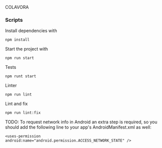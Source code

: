 COLAVORA

### Scripts
Install dependencies with
```
npm install
```

Start the project with 
```
npm run start
```

Tests
```
npm runt start
```

Linter
```
npm run lint
```

Lint and fix
```
npm run lint:fix
```

TODO:
To request network info in Android an extra step is required, so you should add the following line to your app's AndroidManifest.xml as well:
```
<uses-permission android:name="android.permission.ACCESS_NETWORK_STATE" />
```